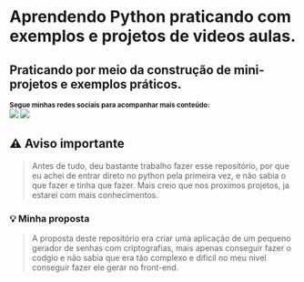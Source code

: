 
# Aprendendo Python praticando com exemplos e projetos de videos aulas.

## Praticando por meio da construção de mini-projetos e exemplos práticos.

<sub> <strong>Segue minhas redes sociais para acompanhar mais conteúdo: </strong> <br>
[<img src = "https://img.shields.io/badge/GitHub-100000?style=for-the-badge&logo=github&logoColor=white">](https://github.com/WanderckleyOliveira)
[<img src="https://img.shields.io/badge/linkedin-%230077B5.svg?&style=for-the-badge&logo=linkedin&logoColor=white" />](https://www.linkedin.com/in/wanderckley-oliveira-dos-santos-2a778173/)

## ⚠️ Aviso importante

> Antes de tudo, deu bastante trabalho fazer esse repositório, por que eu achei de entrar direto no python pela primeira vez, e não sabia o que fazer e tinha que fazer.
> Mais creio que nos proximos projetos, ja estarei com mais conhecimentos.

### 💡 Minha proposta

> A proposta deste repositório era criar uma aplicação de um pequeno gerador de senhas com criptografias, mais apenas conseguir fazer o codgio e não sabia que era tão complexo e dificil no meu nivel conseguir fazer ele gerar no front-end.
